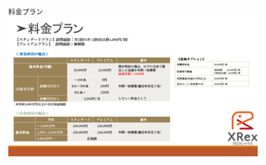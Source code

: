 料金プラン
![料金プラン](https://github.com/XRex-Co/XRex-Co.github.io/blob/master/XRex%E5%96%B6%E6%A5%AD%E8%B3%87%E6%96%99.png)
